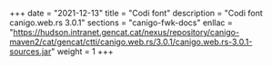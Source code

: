 +++
date        = "2021-12-13"
title       = "Codi font"
description = "Codi font canigo.web.rs 3.0.1"
sections    = "canigo-fwk-docs"
enllac		= "https://hudson.intranet.gencat.cat/nexus/repository/canigo-maven2/cat/gencat/ctti/canigo.web.rs/3.0.1/canigo.web.rs-3.0.1-sources.jar"
weight		= 1
+++
